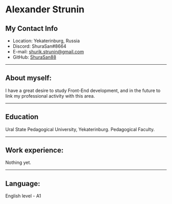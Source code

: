 # __Alexander Strunin__
## My Contact Info
* Location: Yekaterinburg, Russia
* Discord: ShuraSan#8664
* E-mail: shurik.strunin@gmail.com
* GitHub: [ShuraSan88](https://github.com/ShuraSan88)
___
## About myself:
I have a great desire to study Front-End development, and in the future to link my professional activity with this area.
___
## Education
Ural State Pedagogical University, Yekaterinburg.
Pedagogical Faculty.
___
## Work experience:
Nothing yet.
___
## Language:
English level - A1